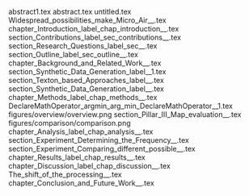 abstract1.tex
abstract.tex
untitled.tex
Widespread_possibilities_make_Micro_Air__.tex
chapter_Introduction_label_chap_introduction__.tex
section_Contributions_label_sec_contributions__.tex
section_Research_Questions_label_sec__.tex
section_Outline_label_sec_outline__.tex
chapter_Background_and_Related_Work__.tex
section_Synthetic_Data_Generation_label__1.tex
section_Texton_based_Approaches_label__.tex
section_Synthetic_Data_Generation_label__.tex
chapter_Methods_label_chap_methods__.tex
DeclareMathOperator_argmin_arg_min_DeclareMathOperator__1.tex
figures/overview/overview.png
section_Pillar_III_Map_evaluation__.tex
figures/comparison/comparison.png
chapter_Analysis_label_chap_analysis__.tex
section_Experiment_Determining_the_Frequency__.tex
section_Experiment_Comparing_different_possible__.tex
chapter_Results_label_chap_results__.tex
chapter_Discussion_label_chap_discussion__.tex
The_shift_of_the_processing__.tex
chapter_Conclusion_and_Future_Work__.tex
